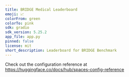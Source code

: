 ```yaml
---
title: BRIDGE Medical Leaderboard
emoji: 📈
colorFrom: green
colorTo: pink
sdk: gradio
sdk_version: 5.25.2
app_file: app.py
pinned: false
license: mit
short_description: Leaderboard for BRIDGE Benchmark
---
```


Check out the configuration reference at https://huggingface.co/docs/hub/spaces-config-reference